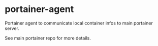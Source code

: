 # portainer-agent
Portainer agent to communicate local container infos to main portainer server.

See main portainer repo for more details.
